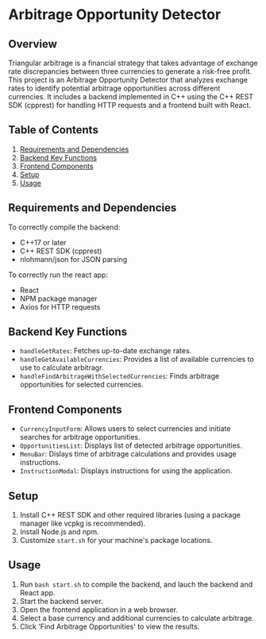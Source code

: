 # Arbitrage Opportunity Detector

## Overview

Triangular arbitrage is a financial strategy that takes advantage of exchange rate discrepancies between three currencies to generate a risk-free profit. This project is an Arbitrage Opportunity Detector that analyzes exchange rates to identify potential arbitrage opportunities across different currencies. It includes a backend implemented in C++ using the C++ REST SDK (cpprest) for handling HTTP requests and a frontend built with React.

## Table of Contents

1. [Requirements and Dependencies](#Requirements)
2. [Backend Key Functions](#Backend)
3. [Frontend Components](#Frontend)
4. [Setup](#Setup)
5. [Usage](#Usage)

## Requirements and Dependencies

To correctly compile the backend:

- C++17 or later
- C++ REST SDK (cpprest)
- nlohmann/json for JSON parsing

To correctly run the react app:

- React
- NPM package manager
- Axios for HTTP requests

## Backend Key Functions

- `handleGetRates`: Fetches up-to-date exchange rates.
- `handleGetAvailableCurrencies`: Provides a list of available currencies to use to calculate arbitragr.
- `handleFindArbitrageWithSelectedCurrencies`: Finds arbitrage opportunities for selected currencies.

## Frontend Components

- `CurrencyInputForm`: Allows users to select currencies and initiate searches for arbitrage opportunities.
- `OpportunitiesList`: Displays list of detected arbitrage opportunities.
- `MenuBar`: Dislays time of arbitrage calculations and provides usage instructions.
- `InstructionModal`: Displays instructions for using the application.

## Setup

1. Install C++ REST SDK and other required libraries (using a package manager like vcpkg is recommended).
2. Install Node.js and npm.
3. Customize `start.sh` for your machine's package locations.

## Usage

1. Run `bash start.sh` to compile the backend, and lauch the backend and React app.
2. Start the backend server.
3. Open the frontend application in a web browser.
4. Select a base currency and additional currencies to calculate arbitrage.
5. Click 'Find Arbitrage Opportunities' to view the results.
